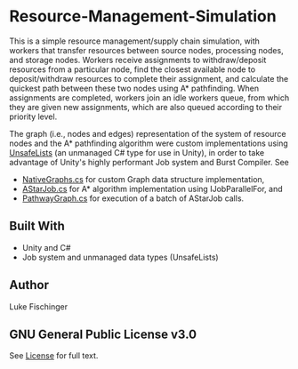 # Resource-Management-Simulation
This is a simple resource management/supply chain simulation, with workers that transfer resources between source nodes, processing nodes, and storage nodes. Workers receive assignments to withdraw/deposit resources from a particular node, find the closest available node to deposit/withdraw resources to complete their assignment, and calculate the quickest path between these two nodes using A* pathfinding.
When assignments are completed, workers join an idle workers queue, from which they are given new assignments, which are also queued according to their priority level.

The graph (i.e., nodes and edges) representation of the system of resource nodes and the A* pathfinding algorithm were custom implementations using [UnsafeLists](https://docs.unity3d.com/Packages/com.unity.collections@0.4/api/Unity.Collections.LowLevel.Unsafe.UnsafeList.html) (an unmanaged C# type for use in Unity), in order to take advantage of Unity's highly performant Job system and Burst Compiler. See 
- [NativeGraphs.cs](https://github.com/lukefischinger/Resource-Management-Simulation/blob/master/Assets/Scripts/NativeGraph.cs) for custom Graph data structure implementation,
- [AStarJob.cs](https://github.com/lukefischinger/Resource-Management-Simulation/blob/master/Assets/Scripts/AStarJob.cs) for A* algorithm implementation using IJobParallelFor, and
- [PathwayGraph.cs](https://github.com/lukefischinger/Resource-Management-Simulation/blob/master/Assets/Scripts/PathwayGraph.cs) for execution of a batch of AStarJob calls.

## Built With
- Unity and C#
- Job system and unmanaged data types (UnsafeLists)

## Author
Luke Fischinger

## GNU General Public License v3.0

See [License](https://github.com/lukefischinger/Resource-Management-Simulation/blob/master/License) for full text.
